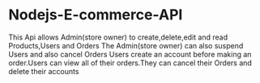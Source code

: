 # Nodejs-E-commerce-API
This Api allows Admin(store owner) to create,delete,edit and read  Products,Users and Orders
The  Admin(store owner)  can also suspend Users and also cancel Orders
Users create an account before making an order.Users can view all of their orders.They can cancel their Orders and delete their accounts
